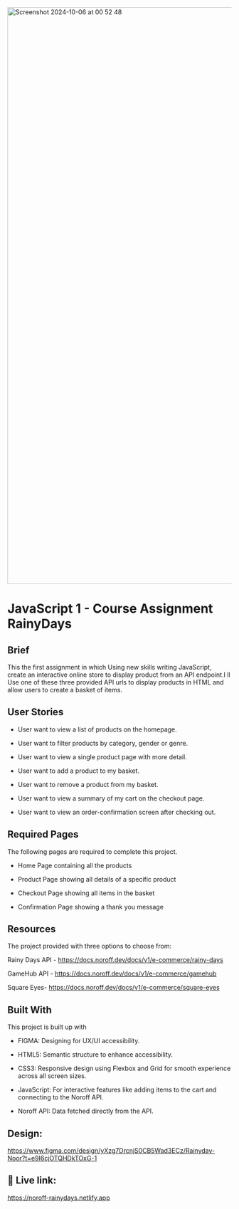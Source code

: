 




<img width="1296" alt="Screenshot 2024-10-06 at 00 52 48" src="https://github.com/user-attachments/assets/c297763d-fc19-49df-b9aa-73becf9cc575">
















# JavaScript 1 - Course Assignment RainyDays



## Brief

This the first assignment in which Using new skills writing JavaScript, create an interactive online store to display product from an API endpoint.I ll Use one of these three provided API urls to display products in HTML and allow users to create a basket of items.

## User Stories

- User want to view a list of products on the homepage.
  
- User want to filter products by category, gender or genre. 
 
- User want to view a single product page with more detail.
 
- User want to add a product to my basket.
 
- User want to remove a product from my basket.
 
- User want to view a summary of my cart on the checkout page.
  
- User want to view an order-confirmation screen after checking out.
    

## Required Pages

The following pages are required to complete this project.

- Home Page containing all the products
  
- Product Page showing all details of a specific product
 
- Checkout Page showing all items in the basket 
 
- Confirmation Page showing a thank you message


## Resources

The project provided with three options to choose from:

Rainy Days API - https://docs.noroff.dev/docs/v1/e-commerce/rainy-days

GameHub API - https://docs.noroff.dev/docs/v1/e-commerce/gamehub

Square Eyes- https://docs.noroff.dev/docs/v1/e-commerce/square-eyes



## Built With

This project is built up with 

- FIGMA: Designing for UX/UI accessibility.

- HTML5: Semantic structure to enhance accessibility.

- CSS3: Responsive design using Flexbox and Grid for smooth experience across all screen sizes.

- JavaScript: For interactive features like adding items to the cart and connecting to the Noroff API.

- Noroff API: Data fetched directly from the API.



## Design:

https://www.figma.com/design/yXzg7DrcnjS0CB5Wad3ECz/Rainyday-Noor?t=e9I6cjOTQHDkTOxG-1

## 🔗 Live link:

https://noroff-rainydays.netlify.app

